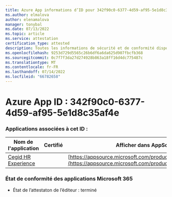 ```yaml
---
title: Azure App informations d’ID pour 342f90c0-6377-4d59-af95-5e1d8c35af4e
ms.author: elmalova
author: elenamalova
manager: tonybal
ms.date: 07/13/2022
ms.topic: article
ms.service: attestation
certification_type: attested
description: Toutes les informations de sécurité et de conformité disponibles pour 342f90c0-6377-4d59-af95-5e1d8c35af4e.
ms.openlocfilehash: 9253d729d5565c26b6df6a6da625d907fbcfb368
ms.sourcegitcommit: 0c7f7f3da27d274928b863a18ff16d4dc775487c
ms.translationtype: MT
ms.contentlocale: fr-FR
ms.lasthandoff: 07/14/2022
ms.locfileid: "66782658"
---
```

# <a name="azure-app-id-342f90c0-6377-4d59-af95-5e1d8c35af4e"></a>Azure App ID : 342f90c0-6377-4d59-af95-5e1d8c35af4e


### <a name="apps-associated-with-this-id"></a>Applications associées à cet ID :
| **Nom de l'application** | **Certifié** | **Afficher dans AppSource** |
|--------------|---------------|-----------------------|
| [Cegid HR Experience](../forward/WA200004302.md) |  | [https://appsource.microsoft.com/product/office/WA200004302](https://appsource.microsoft.com/product/office/WA200004302) |

### <a name="microsoft-365-app-compliance-status"></a>État de conformité des applications Microsoft 365
- État de l’attestaton de l’éditeur : terminé
